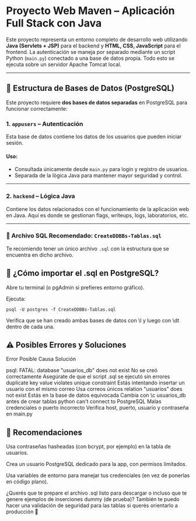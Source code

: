 # Proyecto Web Maven – Aplicación Full Stack con Java

Este proyecto representa un entorno completo de desarrollo web utilizando **Java (Servlets + JSP)** para el backend y **HTML, CSS, JavaScript** para el frontend. La autenticación se maneja por separado mediante un script Python (`main.py`) conectado a una base de datos propia. Todo esto se ejecuta sobre un servidor Apache Tomcat local.

---

## 📁 Estructura de Bases de Datos (PostgreSQL)

Este proyecto requiere **dos bases de datos separadas** en PostgreSQL para funcionar correctamente:

### 1. `appusers` – Autenticación

Esta base de datos contiene los datos de los usuarios que pueden iniciar sesión.

#### Uso:

- Consultada únicamente desde `main.py` para login y registro de usuarios.
- Separada de la lógica Java para mantener mayor seguridad y control.

---

### 2. `hackend` – Lógica Java

Contiene los datos relacionados con el funcionamiento de la aplicación web en Java. Aquí es donde se gestionan flags, writeups, logs, laboratorios, etc.

---

### 📄 Archivo SQL Recomendado: `CreateDDBBs-Tablas.sql`

Te recomiendo tener un único archivo `.sql` con la estructura que se encuentra en dicho archivo.

## 🧪 ¿Cómo importar el .sql en PostgreSQL?

Abre tu terminal (o pgAdmin si prefieres entorno gráfico).

Ejecuta:

```
psql -U postgres -f CreateDDBBs-Tablas.sql
```

Verifica que se han creado ambas bases de datos con \l y luego con \dt dentro de cada una.

## ⚠️ Posibles Errores y Soluciones

Error	Posible Causa	Solución

psql: FATAL: database "usuarios_db" does not exist	No se creó correctamente	Asegúrate de que el script .sql se ejecutó sin errores
duplicate key value violates unique constraint	Estás intentando insertar un usuario con el mismo correo	Usa correos únicos
relation "usuarios" does not exist	Estás en la base de datos equivocada	Cambia con \c usuarios_db antes de crear tablas
python can't connect to PostgreSQL	Malas credenciales o puerto incorrecto	Verifica host, puerto, usuario y contraseña en main.py

## 📝 Recomendaciones

Usa contraseñas hasheadas (con bcrypt, por ejemplo) en la tabla de usuarios.

Crea un usuario PostgreSQL dedicado para la app, con permisos limitados.

Usa variables de entorno para manejar tus credenciales (en vez de ponerlas en código plano).

¿Querés que te prepare el archivo .sql listo para descargar o incluso que te genere ejemplos de inserciones dummy (de prueba)? También te puedo hacer una validación de seguridad para las tablas si querés orientarlo a producción 🔐
